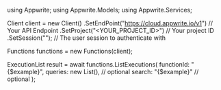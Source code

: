 using Appwrite;
using Appwrite.Models;
using Appwrite.Services;

Client client = new Client()
    .SetEndPoint("https://cloud.appwrite.io/v1") // Your API Endpoint
    .SetProject("<YOUR_PROJECT_ID>") // Your project ID
    .SetSession(""); // The user session to authenticate with

Functions functions = new Functions(client);

ExecutionList result = await functions.ListExecutions(
    functionId: "{$example}",
    queries: new List<string>(), // optional
    search: "{$example}" // optional
);